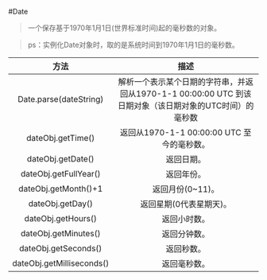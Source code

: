 #Date

> 一个保存基于1970年1月1日(世界标准时间)起的毫秒数的对象。


> ps：实例化Date对象时，取的是系统时间到1970年1月1日的毫秒数。



|方法|描述|
| :---: | :---: |
|Date.parse(dateString)|解析一个表示某个日期的字符串，并返回从1970-1-1 00:00:00 UTC 到该日期对象（该日期对象的UTC时间）的毫秒数|
|dateObj.getTime()|返回从1970-1-1 00:00:00 UTC 至今的毫秒数。|
|dateObj.getDate()|返回日期。|
|dateObj.getFullYear()|返回年份。|
|dateObj.getMonth()+1|返回月份(0~11)。|
|dateObj.getDay()|返回星期(0代表星期天)。|
|dateObj.getHours()|返回小时数。|
|dateObj.getMinutes()|返回分钟数。|
|dateObj.getSeconds()|返回秒数。|
|dateObj.getMilliseconds()|返回毫秒数。|